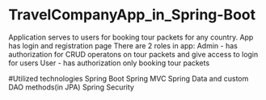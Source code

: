 # TravelCompanyApp_in_Spring-Boot
Application serves to users for booking tour packets for any country.
App has login and registration page
There are 2 roles in app:
Admin - has authorization for CRUD operatons on tour packets and give access to login for users
User - has authorization only booking tour packets

#Utilized technologies
	Spring Boot
	Spring MVC
	Spring Data and custom DAO methods(in JPA)
	Spring Security


	

